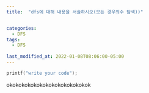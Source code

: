 ```yaml
---
title:  "dfs에 대해 내용을 서술하시오(모든 경우의수 탐색))"


categories:
  - DFS
tags:
  - DFS
  
last_modified_at: 2022-01-08T08:06:00-05:00
---
```




```cpp
printf("write your code");
```
okokokokokokokokokokokokokok